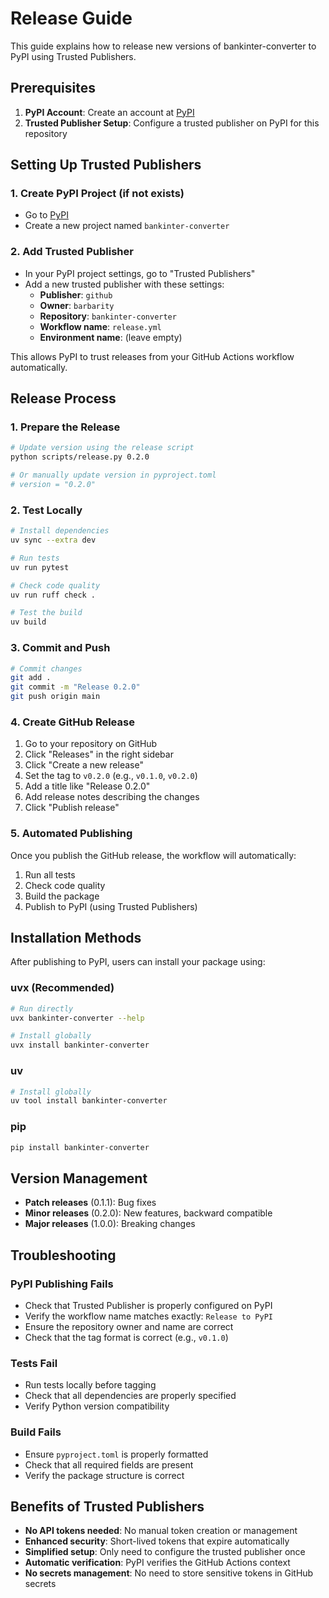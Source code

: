 # Release Guide

This guide explains how to release new versions of bankinter-converter to PyPI using Trusted Publishers.

## Prerequisites

1. **PyPI Account**: Create an account at [PyPI](https://pypi.org/account/register/)
2. **Trusted Publisher Setup**: Configure a trusted publisher on PyPI for this repository

## Setting Up Trusted Publishers

### 1. Create PyPI Project (if not exists)
- Go to [PyPI](https://pypi.org/manage/projects/)
- Create a new project named `bankinter-converter`

### 2. Add Trusted Publisher
- In your PyPI project settings, go to "Trusted Publishers"
- Add a new trusted publisher with these settings:
  - **Publisher**: `github`
  - **Owner**: `barbarity`
  - **Repository**: `bankinter-converter`
  - **Workflow name**: `release.yml`
  - **Environment name**: (leave empty)

This allows PyPI to trust releases from your GitHub Actions workflow automatically.

## Release Process

### 1. Prepare the Release

```bash
# Update version using the release script
python scripts/release.py 0.2.0

# Or manually update version in pyproject.toml
# version = "0.2.0"
```

### 2. Test Locally

```bash
# Install dependencies
uv sync --extra dev

# Run tests
uv run pytest

# Check code quality
uv run ruff check .

# Test the build
uv build
```

### 3. Commit and Push

```bash
# Commit changes
git add .
git commit -m "Release 0.2.0"
git push origin main
```

### 4. Create GitHub Release

1. Go to your repository on GitHub
2. Click "Releases" in the right sidebar
3. Click "Create a new release"
4. Set the tag to `v0.2.0` (e.g., `v0.1.0`, `v0.2.0`)
5. Add a title like "Release 0.2.0"
6. Add release notes describing the changes
7. Click "Publish release"

### 5. Automated Publishing

Once you publish the GitHub release, the workflow will automatically:

1. Run all tests
2. Check code quality
3. Build the package
4. Publish to PyPI (using Trusted Publishers)

## Installation Methods

After publishing to PyPI, users can install your package using:

### uvx (Recommended)
```bash
# Run directly
uvx bankinter-converter --help

# Install globally
uvx install bankinter-converter
```

### uv
```bash
# Install globally
uv tool install bankinter-converter
```

### pip
```bash
pip install bankinter-converter
```

## Version Management

- **Patch releases** (0.1.1): Bug fixes
- **Minor releases** (0.2.0): New features, backward compatible
- **Major releases** (1.0.0): Breaking changes

## Troubleshooting

### PyPI Publishing Fails
- Check that Trusted Publisher is properly configured on PyPI
- Verify the workflow name matches exactly: `Release to PyPI`
- Ensure the repository owner and name are correct
- Check that the tag format is correct (e.g., `v0.1.0`)

### Tests Fail
- Run tests locally before tagging
- Check that all dependencies are properly specified
- Verify Python version compatibility

### Build Fails
- Ensure `pyproject.toml` is properly formatted
- Check that all required fields are present
- Verify the package structure is correct

## Benefits of Trusted Publishers

- **No API tokens needed**: No manual token creation or management
- **Enhanced security**: Short-lived tokens that expire automatically
- **Simplified setup**: Only need to configure the trusted publisher once
- **Automatic verification**: PyPI verifies the GitHub Actions context
- **No secrets management**: No need to store sensitive tokens in GitHub secrets
